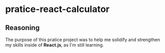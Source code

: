 # pratice-react-calculator
## Reasoning
The purpose of this pratice project was to help me solidify and strengthen my skills inside of **React.js**, as I'm still learning. 
